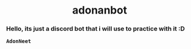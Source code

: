<h1 align= "center">
  <b>
    adonanbot
  </b>
</h1>
<h3>
    Hello, its just a discord bot that i will use to practice with it :D
    
    AdonNeet
</h3>